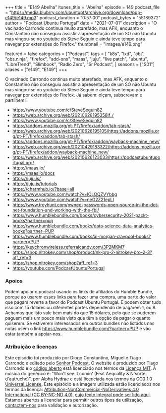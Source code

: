 +++
title = "E149 Abelha"
itunes_title = "Abelha"
episode = 149
podcast_file = "https://media.blubrry.com/ubuntupt/archive.org/download/pup-e149/e149.mp3"
podcast_duration = "0:57:00"
podcast_bytes = "55189372"
author = "Podcast Ubuntu Portugal"
date = "2021-07-01"
description = "O vacinado Carrondo continua muito atarefado, mas AFK, enquanto o Constantino não conseguiu assistir à apresentação de um SO não Ubuntu mas vingou-se no youtube do Steve Seguin e ainda teve tempo para navegar por extensões do Firefox."
thumbnail = "images/e149.png"

featured = false
categories = ["Podcast"]
tags = [
  "k8s",
  "lxd",
  "obj",
  "obs.ninja",
  "firefox",
  "add-ons",
  "maas",
  "juju",
  "live patch",
  "ubuntu",
  "LibreTrend",
  "Slimbook",
  "Radio Zero",
  "Sr Podcast",
]
seasons = ["S01"]
aliases = ["e149", "E149"]
+++

O vacinado Carrondo continua muito atarefado, mas AFK, enquanto o Constantino não conseguiu assistir à apresentação de um SO não Ubuntu mas vingou-se no youtube do Steve Seguin e ainda teve tempo para navegar por extensões do Firefox.
Já sabem: oiçam, subscrevam e partilhem!

* https://www.youtube.com/c/SteveSeguin82
* https://web.archive.org/web/20210628195358if_/
* https://www.youtube.com/c/SteveSeguin82
* https://addons.mozilla.org/pt-PT/firefox/addon/tab-stash/
* https://web.archive.org/web/20210628195105/https://addons.mozilla.org/pt-PT/firefox/addon/tab-stash/
* https://addons.mozilla.org/pt-PT/firefox/addon/wayback-machine_new/
* https://web.archive.org/web/20210429183322/https://addons.mozilla.org/pt-PT/firefox/addon/wayback-machine_new/
* https://web.archive.org/web/20210626123033/https://podcastubuntuportugal.org/
* https://maas.io/
* https://maas.io/docs
* https://juju.is/
* https://juju.is/tutorials
* https://charmhub.io/?base=all
* https://www.youtube.com/watch?v=IOLQQZVYbbg
* https://www.youtube.com/watch?v=neG2Z21epLI
* https://www.troyhunt.com/pwned-passwords-open-source-in-the-dot-net-foundation-and-working-with-the-fbi/
* https://www.humblebundle.com/books/cybersecurity-2021-packt-books?partner=pup
* https://www.humblebundle.com/books/data-science-data-analytics-books?partner=PUP
* https://www.humblebundle.com/books/ai-morgan-claypool-books?partner=PUP
* https://keychronwireless.referralcandy.com/3P2MKM7
* https://shop.nitrokey.com/shop/product/nk-pro-2-nitrokey-pro-2-3?aff_ref=3
* https://shop.nitrokey.com/shop?aff_ref=3
* https://youtube.com/PodcastUbuntuPortugal



### Apoios
Podem apoiar o podcast usando os links de afiliados do Humble Bundle, porque ao usarem esses links para fazer uma compra, uma parte do valor que pagam reverte a favor do Podcast Ubuntu Portugal.
E podem obter tudo isso com 15 dólares ou diferentes partes dependendo de pagarem 1, ou 8.
Achamos que isto vale bem mais do que 15 dólares, pelo que se puderem paguem mais um pouco mais visto que têm a opção de pagar o quanto quiserem.
Se estiverem interessados em outros bundles não listados nas notas usem o link https://www.humblebundle.com/?partner=PUP e vão estar também a apoiar-nos.

### Atribuição e licenças
Este episódio foi produzido por Diogo Constantino, Miguel e Tiago Carrondo e editado pelo [Senhor Podcast](https://senhorpodcast.pt/).
O website é produzido por Tiago Carrondo e o [código aberto](https://gitlab.com/podcastubuntuportugal/website) está licenciado nos termos da [Licença MIT](https://gitlab.com/podcastubuntuportugal/website/main/LICENSE).
A música do genérico é: "Won't see it comin' (Feat Aequality & N'sorte d'autruche)", por Alpha Hydrae e está licenciada nos termos da [CC0 1.0 Universal License](https://creativecommons.org/publicdomain/zero/1.0/).
Este episódio e a imagem utilizada estão licenciados nos termos da licença: [Attribution-NonCommercial-NoDerivatives 4.0 International (CC BY-NC-ND 4.0)](https://creativecommons.org/licenses/by-nc-nd/4.0/), [cujo texto integral pode ser lido aqui](https://creativecommons.org/licenses/by-nc-nd/4.0/legalcode). Estamos abertos a licenciar para permitir outros tipos de utilização, [contactem-nos](https://podcastubuntuportugal.org/contactos) para validação e autorização.

